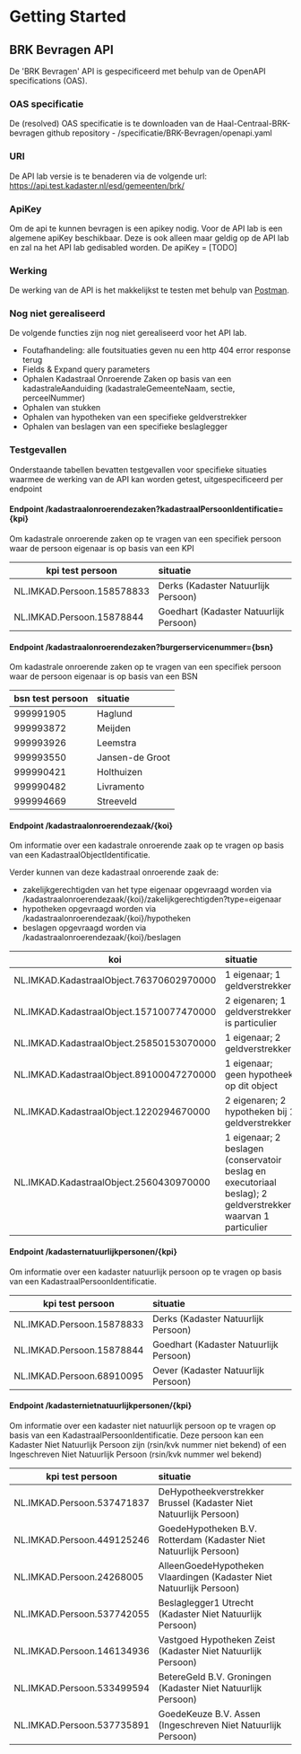 # Getting Started

## BRK Bevragen API
De 'BRK Bevragen' API is gespecificeerd met behulp van de OpenAPI specifications (OAS).

### OAS specificatie
De (resolved) OAS specificatie is te downloaden van de Haal-Centraal-BRK-bevragen github repository - /specificatie/BRK-Bevragen/openapi.yaml

### URI
De API lab versie is te benaderen via de volgende url: https://api.test.kadaster.nl/esd/gemeenten/brk/

### ApiKey
Om de api te kunnen bevragen is een apikey nodig. Voor de API lab is een algemene apiKey beschikbaar. Deze is ook alleen maar geldig op de API lab en zal na het API lab gedisabled worden.
De apiKey = [TODO]

### Werking
De werking van de API is het makkelijkst te testen met behulp van [Postman](https://www.getpostman.com/).

### Nog niet gerealiseerd
De volgende functies zijn nog niet gerealiseerd voor het API lab.
- Foutafhandeling: alle foutsituaties geven nu een http 404 error response terug
- Fields & Expand query parameters
- Ophalen Kadastraal Onroerende Zaken op basis van een kadastraleAanduiding (kadastraleGemeenteNaam, sectie, perceelNummer)
- Ophalen van stukken
- Ophalen van hypotheken van een specifieke geldverstrekker
- Ophalen van beslagen van een specifieke beslaglegger 

### Testgevallen
Onderstaande tabellen bevatten testgevallen voor specifieke situaties waarmee de werking van de API kan worden getest, uitgespecificeerd per endpoint

#### Endpoint /kadastraalonroerendezaken?kadastraalPersoonIdentificatie={kpi}
Om kadastrale onroerende zaken op te vragen van een specifiek persoon waar de persoon eigenaar is op basis van een KPI

kpi test persoon | situatie
---------------- | :-------  
NL.IMKAD.Persoon.158578833 | Derks (Kadaster Natuurlijk Persoon)
NL.IMKAD.Persoon.15878844  | Goedhart (Kadaster Natuurlijk Persoon)

#### Endpoint /kadastraalonroerendezaken?burgerservicenummer={bsn}
Om kadastrale onroerende zaken op te vragen van een specifiek persoon waar de persoon eigenaar is op basis van een BSN

bsn test persoon | situatie
---------------- | :-------  
999991905 | Haglund
999993872 | Meijden
999993926 | Leemstra
999993550 | Jansen-de Groot
999990421 | Holthuizen
999990482 | Livramento
999994669 | Streeveld

#### Endpoint /kadastraalonroerendezaak/{koi}
Om informatie over een kadastrale onroerende zaak op te vragen op basis van een KadastraalObjectIdentificatie. 

Verder kunnen van deze kadastraal onroerende zaak de:
- zakelijkgerechtigden van het type eigenaar opgevraagd worden via /kadastraalonroerendezaak/{koi}/zakelijkgerechtigden?type=eigenaar
- hypotheken opgevraagd worden via /kadastraalonroerendezaak/{koi}/hypotheken
- beslagen opgevraagd worden via /kadastraalonroerendezaak/{koi}/beslagen

koi         |   situatie
---------------- | :------- 
NL.IMKAD.KadastraalObject.76370602970000    |	1 eigenaar; 1 geldverstrekker
NL.IMKAD.KadastraalObject.15710077470000    |	2 eigenaren; 1 geldverstrekker is particulier
NL.IMKAD.KadastraalObject.25850153070000	|   1 eigenaar; 2 geldverstrekkers
NL.IMKAD.KadastraalObject.89100047270000	|   1 eigenaar; geen hypotheek op dit object
NL.IMKAD.KadastraalObject.1220294670000	    |   2 eigenaren; 2 hypotheken bij 1 geldverstrekker
NL.IMKAD.KadastraalObject.2560430970000	    |   1 eigenaar; 2 beslagen (conservatoir beslag en  executoriaal beslag); 2 geldverstrekkers waarvan 1 particulier

#### Endpoint /kadasternatuurlijkpersonen/{kpi}
Om informatie over een kadaster natuurlijk persoon op te vragen op basis van een KadastraalPersoonIdentificatie.

kpi test persoon | situatie
---------------- | :-------  
NL.IMKAD.Persoon.15878833 | Derks (Kadaster Natuurlijk Persoon)
NL.IMKAD.Persoon.15878844 | Goedhart (Kadaster Natuurlijk Persoon) 
NL.IMKAD.Persoon.68910095 | Oever (Kadaster Natuurlijk Persoon)

#### Endpoint /kadasternietnatuurlijkpersonen/{kpi}
Om informatie over een kadaster niet natuurlijk persoon op te vragen op basis van een KadastraalPersoonIdentificatie. 
Deze persoon kan een Kadaster Niet Natuurlijk Persoon zijn (rsin/kvk nummer niet bekend) of een Ingeschreven Niet Natuurlijk Persoon (rsin/kvk nummer wel bekend)

kpi test persoon | situatie
---------------- | :-------  
NL.IMKAD.Persoon.537471837  | DeHypotheekverstrekker Brussel (Kadaster Niet Natuurlijk Persoon)
NL.IMKAD.Persoon.449125246  | GoedeHypotheken B.V. Rotterdam (Kadaster Niet Natuurlijk Persoon)
NL.IMKAD.Persoon.24268005   | AlleenGoedeHypotheken Vlaardingen (Kadaster Niet Natuurlijk Persoon)
NL.IMKAD.Persoon.537742055  | Beslaglegger1 Utrecht (Kadaster Niet Natuurlijk Persoon)
NL.IMKAD.Persoon.146134936  | Vastgoed Hypotheken Zeist (Kadaster Niet Natuurlijk Persoon)
NL.IMKAD.Persoon.533499594  | BetereGeld B.V. Groningen (Kadaster Niet Natuurlijk Persoon)
NL.IMKAD.Persoon.537735891  | GoedeKeuze B.V. Assen (Ingeschreven Niet Natuurlijk Persoon) 